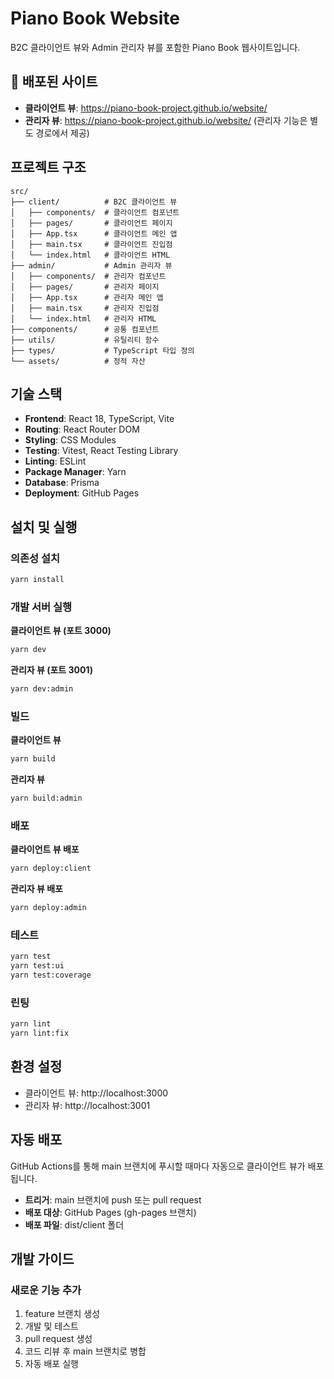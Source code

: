# Piano Book Website

B2C 클라이언트 뷰와 Admin 관리자 뷰를 포함한 Piano Book 웹사이트입니다.

## 🚀 배포된 사이트

- **클라이언트 뷰**: https://piano-book-project.github.io/website/
- **관리자 뷰**: https://piano-book-project.github.io/website/ (관리자 기능은 별도 경로에서 제공)

## 프로젝트 구조

```
src/
├── client/          # B2C 클라이언트 뷰
│   ├── components/  # 클라이언트 컴포넌트
│   ├── pages/       # 클라이언트 페이지
│   ├── App.tsx      # 클라이언트 메인 앱
│   ├── main.tsx     # 클라이언트 진입점
│   └── index.html   # 클라이언트 HTML
├── admin/           # Admin 관리자 뷰
│   ├── components/  # 관리자 컴포넌트
│   ├── pages/       # 관리자 페이지
│   ├── App.tsx      # 관리자 메인 앱
│   ├── main.tsx     # 관리자 진입점
│   └── index.html   # 관리자 HTML
├── components/      # 공통 컴포넌트
├── utils/           # 유틸리티 함수
├── types/           # TypeScript 타입 정의
└── assets/          # 정적 자산
```

## 기술 스택

- **Frontend**: React 18, TypeScript, Vite
- **Routing**: React Router DOM
- **Styling**: CSS Modules
- **Testing**: Vitest, React Testing Library
- **Linting**: ESLint
- **Package Manager**: Yarn
- **Database**: Prisma
- **Deployment**: GitHub Pages

## 설치 및 실행

### 의존성 설치
```bash
yarn install
```

### 개발 서버 실행

**클라이언트 뷰 (포트 3000)**
```bash
yarn dev
```

**관리자 뷰 (포트 3001)**
```bash
yarn dev:admin
```

### 빌드

**클라이언트 뷰**
```bash
yarn build
```

**관리자 뷰**
```bash
yarn build:admin
```

### 배포

**클라이언트 뷰 배포**
```bash
yarn deploy:client
```

**관리자 뷰 배포**
```bash
yarn deploy:admin
```

### 테스트
```bash
yarn test
yarn test:ui
yarn test:coverage
```

### 린팅
```bash
yarn lint
yarn lint:fix
```

## 환경 설정

- 클라이언트 뷰: http://localhost:3000
- 관리자 뷰: http://localhost:3001

## 자동 배포

GitHub Actions를 통해 main 브랜치에 푸시할 때마다 자동으로 클라이언트 뷰가 배포됩니다.

- **트리거**: main 브랜치에 push 또는 pull request
- **배포 대상**: GitHub Pages (gh-pages 브랜치)
- **배포 파일**: dist/client 폴더

## 개발 가이드

### 새로운 기능 추가
1. feature 브랜치 생성
2. 개발 및 테스트
3. pull request 생성
4. 코드 리뷰 후 main 브랜치로 병합
5. 자동 배포 실행 